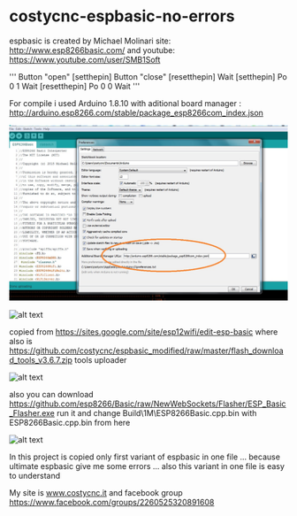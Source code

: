 # costycnc-espbasic-no-errors

espbasic is created by Michael Molinari site: http://www.esp8266basic.com/ and youtube: https://www.youtube.com/user/SMB1Soft

'''
Button "open" [setthepin]
Button "close" [resetthepin]
Wait
[setthepin]
Po 0 1
Wait
[resetthepin]
Po 0 0
Wait
'''

For compile i used Arduino 1.8.10 with aditional board manager : http://arduino.esp8266.com/stable/package_esp8266com_index.json

![alt text](https://github.com/costycnc/espbasic_modified/blob/master/board.jpg)

![alt text](https://github.com/costycnc/costycnc-espbasic-adjust-errors/blob/master/foto/1.8.10.jpg)

copied from https://sites.google.com/site/esp12wifi/edit-esp-basic where also is                   https://github.com/costycnc/espbasic_modified/raw/master/flash_download_tools_v3.6.7.zip tools uploader

![alt text](https://github.com/costycnc/costycnc-espbasic-adjust-errors/blob/master/foto/esptool.jpg)

also you can download https://github.com/esp8266/Basic/raw/NewWebSockets/Flasher/ESP_Basic_Flasher.exe run it and change                              Build\1M\ESP8266Basic.cpp.bin with ESP8266Basic.cpp.bin from here 

![alt text](https://github.com/costycnc/costycnc-espbasic-adjust-errors/blob/master/foto/basicuploader.jpg)

In this project is copied only first variant of espbasic in one file ... because ultimate espbasic give me some errors ... also this                     variant in one file is easy to understand

My site is www.costycnc.it and facebook group https://www.facebook.com/groups/2260525320891608
